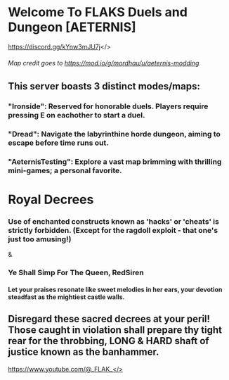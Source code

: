 # Welcome To FLAKS Duels and Dungeon [AETERNIS]
<a id="Join Our Discord">https://discord.gg/kYnw3mJU7j</>
###### Map credit goes to <a id="Aleks_">https://mod.io/g/mordhau/u/aeternis-modding
## This server boasts 3 distinct modes/maps:
### "Ironside": Reserved for honorable duels. Players require pressing E on eachother to start a duel.
### "Dread": Navigate the labyrinthine horde dungeon, aiming to escape before time runs out.
### "AeternisTesting": Explore a vast map brimming with thrilling mini-games; a personal favorite.

# Royal Decrees
### Use of enchanted constructs known as 'hacks' or 'cheats' is strictly forbidden. (Except for the ragdoll exploit - that one's just too amusing!)
&
### Ye Shall Simp For The Queen, RedSiren
#### Let your praises resonate like sweet melodies in her ears, your devotion steadfast as the mightiest castle walls.

## Disregard these sacred decrees at your peril! Those caught in violation shall prepare thy tight rear for the throbbing, LONG & HARD shaft of justice known as the banhammer. 

<a id="My Mordhau Videos">https://www.youtube.com/@_FLAK_</>
